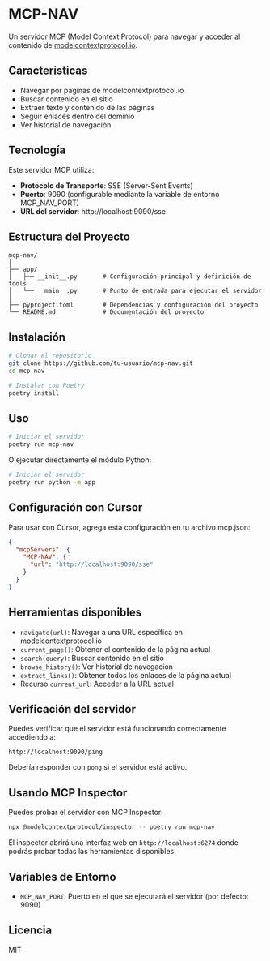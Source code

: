 # MCP-NAV

Un servidor MCP (Model Context Protocol) para navegar y acceder al contenido de [modelcontextprotocol.io](https://modelcontextprotocol.io/).

## Características

- Navegar por páginas de modelcontextprotocol.io
- Buscar contenido en el sitio
- Extraer texto y contenido de las páginas
- Seguir enlaces dentro del dominio
- Ver historial de navegación

## Tecnología

Este servidor MCP utiliza:
- **Protocolo de Transporte**: SSE (Server-Sent Events)
- **Puerto**: 9090 (configurable mediante la variable de entorno MCP_NAV_PORT)
- **URL del servidor**: http://localhost:9090/sse

## Estructura del Proyecto

```
mcp-nav/
│
├── app/
│   ├── __init__.py       # Configuración principal y definición de tools
│   └── __main__.py       # Punto de entrada para ejecutar el servidor
│
├── pyproject.toml        # Dependencias y configuración del proyecto
└── README.md             # Documentación del proyecto
```

## Instalación

```bash
# Clonar el repositorio
git clone https://github.com/tu-usuario/mcp-nav.git
cd mcp-nav

# Instalar con Poetry
poetry install
```

## Uso

```bash
# Iniciar el servidor
poetry run mcp-nav
```

O ejecutar directamente el módulo Python:

```bash
# Iniciar el servidor
poetry run python -m app
```

## Configuración con Cursor

Para usar con Cursor, agrega esta configuración en tu archivo mcp.json:

```json
{
  "mcpServers": {
    "MCP-NAV": {
      "url": "http://localhost:9090/sse"
    }
  }
}
```

## Herramientas disponibles

- `navigate(url)`: Navegar a una URL específica en modelcontextprotocol.io
- `current_page()`: Obtener el contenido de la página actual
- `search(query)`: Buscar contenido en el sitio
- `browse_history()`: Ver historial de navegación
- `extract_links()`: Obtener todos los enlaces de la página actual
- Recurso `current_url`: Acceder a la URL actual

## Verificación del servidor

Puedes verificar que el servidor está funcionando correctamente accediendo a:
```
http://localhost:9090/ping
```

Debería responder con `pong` si el servidor está activo.

## Usando MCP Inspector

Puedes probar el servidor con MCP Inspector:

```bash
npx @modelcontextprotocol/inspector -- poetry run mcp-nav
```

El inspector abrirá una interfaz web en `http://localhost:6274` donde podrás probar todas las herramientas disponibles.

## Variables de Entorno

- `MCP_NAV_PORT`: Puerto en el que se ejecutará el servidor (por defecto: 9090)

## Licencia

MIT 